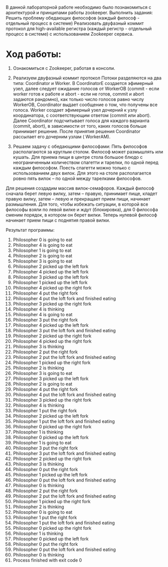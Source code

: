 В данной лабораторной работе необходимо было познакомиться с архитектурой и принципами работы zookeeper. Выполнить задания:
Решить проблему обедающих философов (каждый философ - отдельный процесс в системе)
Реализовать двуфазный коммит протокол для high-available регистра (каждый регистр - отдельный процесс в системе)
с использованием Zookeeper сервиса.

# Ход работы:
1. Ознакомиться с Zookeeper, работая в консоли.

2. Реализуем двуфазный коммит протокол
Потоки разделяются на два типа: Coordinator и Worker.
В CoordinatorЕ создается эфимерный узел, далее следует ожидание голосов от WorkerОВ (commit - если worker готов к работе и abort - если не готов, commit и abort задаются рандомно),
как только число голосов равно числу WorkerОВ, Coordinator выдает сообщение о том, что получены все голоса.
Worker создает эфимерный узел дочерний к узлу координатора, с соответствующим ответом (commit или abort).
Далее Coordinator подсчитывает голоса для каждого варианта (commit, abort), в зависимости от того, каких голосов больше принимает решение.
После принятия решения  Coordinator рассылает его дочерним узлам ( WorkerАМ).

3. Решаем задачу с обедающими философами:
Пять философов располагаются за круглым столом.
Философ может размышлять или кушать. 
Для приема пищи в центре стола большое блюдо с неограниченным количеством спагетти и тарелки, по одной перед каждым философом.
Поесть спагетти можно только с использованием двух вилок. Для этого на столе располагается ровно пять вилок – по одной между тарелками философов.

Для решения создадим массив вилок-семафоров. 
Каждый философ сначала берет левую вилку, затем – правую, принимает пище, кладет правую вилку, затем – левую и прекращает прием пищи, начинает размышления.
Для того, чтобы избежать ситуации, в которой все философы взяли по левой вилке и ждут (блокировка), для 0 философа сменим порядок, в котором он берет вилки.
Теперь нулевой философ начинает прием пищи с поднятия правой вилки.

Результат программы:

  1. Philosopher 0 is going to eat
  2. Philosopher 4 is going to eat
  3. Philosopher 1 is going to eat
  4. Philosopher 2 is going to eat
  5. Philosopher 3 is going to eat
  6. Philosopher 2 picked up the left fork
  7. Philosopher 4 picked up the left fork
  8. Philosopher 3 picked up the left fork
  9. Philosopher 1 picked up the left fork
  10. Philosopher 4 picked up the right fork
  11. Philosopher 4 put the right fork
  12. Philosopher 4 put the loft fork and finished eating
  13. Philosopher 3 picked up the right fork
  14. Philosopher 4 is thinking
  15. Philosopher 4 is going to eat
  16. Philosopher 3 put the right fork
  17. Philosopher 4 picked up the left fork
  18. Philosopher 3 put the loft fork and finished eating
  19. Philosopher 2 picked up the right fork
  20. Philosopher 4 picked up the right fork
  21. Philosopher 3 is thinking
  22. Philosopher 2 put the right fork
  23. Philosopher 2 put the loft fork and finished eating
  24. Philosopher 1 picked up the right fork
  25. Philosopher 2 is thinking
  26. Philosopher 3 is going to eat
  27. Philosopher 3 picked up the left fork
  28. Philosopher 2 is going to eat
  29. Philosopher 4 put the right fork
  30. Philosopher 4 put the loft fork and finished eating
  31. Philosopher 3 picked up the right fork
  32. Philosopher 4 is thinking
  33. Philosopher 1 put the right fork
  34. Philosopher 2 picked up the left fork
  35. Philosopher 1 put the loft fork and finished eating
  36. Philosopher 0 picked up the right fork
  37. Philosopher 1 is thinking
  38. Philosopher 0 picked up the left fork
  39. Philosopher 1 is going to eat
  40. Philosopher 3 put the right fork
  41. Philosopher 3 put the loft fork and finished eating
  42. Philosopher 2 picked up the right fork
  43. Philosopher 3 is thinking
  44. Philosopher 0 put the right fork
  45. Philosopher 1 picked up the left fork
  46. Philosopher 0 put the loft fork and finished eating
  47. Philosopher 0 is thinking
  48. Philosopher 2 put the right fork
  49. Philosopher 2 put the loft fork and finished eating
  50. Philosopher 1 picked up the right fork
  51. Philosopher 2 is thinking
  52. Philosopher 0 is going to eat
  53. Philosopher 1 put the right fork
  54. Philosopher 1 put the loft fork and finished eating
  55. Philosopher 0 picked up the right fork
  56. Philosopher 1 is thinking
  57. Philosopher 0 picked up the left fork
  58. Philosopher 0 put the right fork
  59. Philosopher 0 put the loft fork and finished eating
  60. Philosopher 0 is thinking
  61. Process finished with exit code 0


